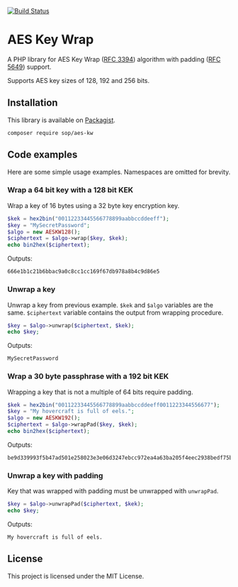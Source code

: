 [![Build Status](https://travis-ci.org/sop/aes-kw.svg?branch=master)](https://travis-ci.org/sop/aes-kw)

# AES Key Wrap
A PHP library for AES Key Wrap
([RFC 3394](https://tools.ietf.org/html/rfc3394))
algorithm with padding
([RFC 5649](https://tools.ietf.org/html/rfc5649))
support.

Supports AES key sizes of 128, 192 and 256 bits.

## Installation
This library is available on
[Packagist](https://packagist.org/packages/sop/aes-kw).

    composer require sop/aes-kw

## Code examples
Here are some simple usage examples. Namespaces are omitted for brevity.

### Wrap a 64 bit key with a 128 bit KEK
Wrap a key of 16 bytes using a 32 byte key encryption key.

```php
$kek = hex2bin("00112233445566778899aabbccddeeff");
$key = "MySecretPassword";
$algo = new AESKW128();
$ciphertext = $algo->wrap($key, $kek);
echo bin2hex($ciphertext);
```

Outputs:

    666e1b1c21b6bbac9a0c8cc1cc169f67db978a8b4c9d86e5

### Unwrap a key
Unwrap a key from previous example. `$kek` and `$algo` variables are the same.
`$ciphertext` variable contains the output from wrapping procedure.

```php
$key = $algo->unwrap($ciphertext, $kek);
echo $key;
```

Outputs:

    MySecretPassword

### Wrap a 30 byte passphrase with a 192 bit KEK
Wrapping a key that is not a multiple of 64 bits require padding.

```php
$kek = hex2bin("00112233445566778899aabbccddeeff0011223344556677");
$key = "My hovercraft is full of eels.";
$algo = new AESKW192();
$ciphertext = $algo->wrapPad($key, $kek);
echo bin2hex($ciphertext);
```

Outputs:

    be9d339993f5b47ad501e258023e3e06d3247ebcc972ea4a63ba205f4eec2938bedf75b4c674ba96

### Unwrap a key with padding
Key that was wrapped with padding must be unwrapped with `unwrapPad`.

```php
$key = $algo->unwrapPad($ciphertext, $kek);
echo $key;
```

Outputs:

    My hovercraft is full of eels.

## License
This project is licensed under the MIT License.
